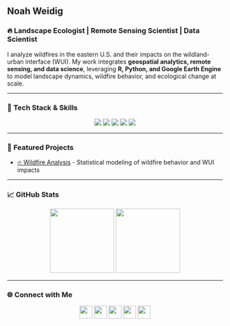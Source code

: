 ## **Noah Weidig**

### 🔥 **Landscape Ecologist | Remote Sensing Scientist | Data Scientist**  
I analyze wildfires in the eastern U.S. and their impacts on the wildland-urban interface (WUI). My work integrates **geospatial analytics, remote sensing, and data science**, leveraging **R, Python, and Google Earth Engine** to model landscape dynamics, wildfire behavior, and ecological change at scale.

---

### 🚀 **Tech Stack & Skills**  

<p align="center">
  <img src="https://img.shields.io/badge/-R-276DC3?style=for-the-badge&logo=r&logoColor=white">
  <img src="https://img.shields.io/badge/-RStudio-75AADB?style=for-the-badge&logo=rstudio&logoColor=white">
  <img src="https://img.shields.io/badge/-GitHub-181717?style=for-the-badge&logo=github&logoColor=white">
  <img src="https://img.shields.io/badge/-Python-3776AB?style=for-the-badge&logo=python&logoColor=white">
  <img src="https://img.shields.io/badge/-Google%20Earth%20Engine-34A853?style=for-the-badge&logo=google-earth&logoColor=white">
</p>

---

### 📂 **Featured Projects**  

- [🔥 Wildfire Analysis](https://github.com/noahweidig/wui_wildfires) - Statistical modeling of wildfire behavior and WUI impacts

---

### 📈 **GitHub Stats**  

<p align="center">
  <img src="https://github-readme-stats.vercel.app/api?username=noahweidig&show_icons=true&theme=dark" height="150">
  <img src="https://github-readme-stats.vercel.app/api/top-langs/?username=noahweidig&layout=compact&theme=dark" height="150">
</p>

---

### 🌐 **Connect with Me**  

<p align="center">
  <a href="https://noahweidig.com"><img src="https://img.shields.io/badge/-Website-000?style=for-the-badge&logo=Firefox&logoColor=green" height="30"></a>
  <a href="https://https://substack.com/@noahweidig"><img src="https://img.shields.io/badge/-Substack-%23FF6719?style=for-the-badge&logo=substack&logoColor=white" height="30"></a>
  <a href="https://orcid.org/0000-0003-1205-3209"><img src="https://img.shields.io/badge/-ORCID-A6CE39?style=for-the-badge&logo=orcid&logoColor=white" height="30"></a>
  <a href="https://rpubs.com/noahweidig"><img src="https://img.shields.io/badge/-RPubs-276DC3?style=for-the-badge&logo=r&logoColor=white" height="30"></a>
  <a href="https://www.linkedin.com/in/noahweidig/"><img src="https://img.shields.io/badge/-LinkedIn-0077B5?style=for-the-badge&logo=linkedin&logoColor=white" height="30"></a>
</p>
